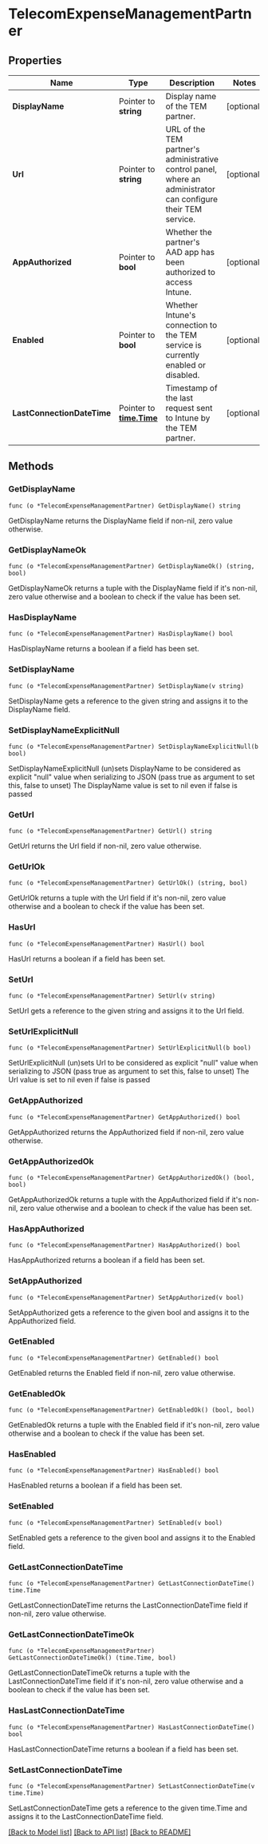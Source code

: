 # TelecomExpenseManagementPartner

## Properties

Name | Type | Description | Notes
------------ | ------------- | ------------- | -------------
**DisplayName** | Pointer to **string** | Display name of the TEM partner. | [optional] 
**Url** | Pointer to **string** | URL of the TEM partner&#39;s administrative control panel, where an administrator can configure their TEM service. | [optional] 
**AppAuthorized** | Pointer to **bool** | Whether the partner&#39;s AAD app has been authorized to access Intune. | [optional] 
**Enabled** | Pointer to **bool** | Whether Intune&#39;s connection to the TEM service is currently enabled or disabled. | [optional] 
**LastConnectionDateTime** | Pointer to [**time.Time**](time.Time.md) | Timestamp of the last request sent to Intune by the TEM partner. | [optional] 

## Methods

### GetDisplayName

`func (o *TelecomExpenseManagementPartner) GetDisplayName() string`

GetDisplayName returns the DisplayName field if non-nil, zero value otherwise.

### GetDisplayNameOk

`func (o *TelecomExpenseManagementPartner) GetDisplayNameOk() (string, bool)`

GetDisplayNameOk returns a tuple with the DisplayName field if it's non-nil, zero value otherwise
and a boolean to check if the value has been set.

### HasDisplayName

`func (o *TelecomExpenseManagementPartner) HasDisplayName() bool`

HasDisplayName returns a boolean if a field has been set.

### SetDisplayName

`func (o *TelecomExpenseManagementPartner) SetDisplayName(v string)`

SetDisplayName gets a reference to the given string and assigns it to the DisplayName field.

### SetDisplayNameExplicitNull

`func (o *TelecomExpenseManagementPartner) SetDisplayNameExplicitNull(b bool)`

SetDisplayNameExplicitNull (un)sets DisplayName to be considered as explicit "null" value
when serializing to JSON (pass true as argument to set this, false to unset)
The DisplayName value is set to nil even if false is passed
### GetUrl

`func (o *TelecomExpenseManagementPartner) GetUrl() string`

GetUrl returns the Url field if non-nil, zero value otherwise.

### GetUrlOk

`func (o *TelecomExpenseManagementPartner) GetUrlOk() (string, bool)`

GetUrlOk returns a tuple with the Url field if it's non-nil, zero value otherwise
and a boolean to check if the value has been set.

### HasUrl

`func (o *TelecomExpenseManagementPartner) HasUrl() bool`

HasUrl returns a boolean if a field has been set.

### SetUrl

`func (o *TelecomExpenseManagementPartner) SetUrl(v string)`

SetUrl gets a reference to the given string and assigns it to the Url field.

### SetUrlExplicitNull

`func (o *TelecomExpenseManagementPartner) SetUrlExplicitNull(b bool)`

SetUrlExplicitNull (un)sets Url to be considered as explicit "null" value
when serializing to JSON (pass true as argument to set this, false to unset)
The Url value is set to nil even if false is passed
### GetAppAuthorized

`func (o *TelecomExpenseManagementPartner) GetAppAuthorized() bool`

GetAppAuthorized returns the AppAuthorized field if non-nil, zero value otherwise.

### GetAppAuthorizedOk

`func (o *TelecomExpenseManagementPartner) GetAppAuthorizedOk() (bool, bool)`

GetAppAuthorizedOk returns a tuple with the AppAuthorized field if it's non-nil, zero value otherwise
and a boolean to check if the value has been set.

### HasAppAuthorized

`func (o *TelecomExpenseManagementPartner) HasAppAuthorized() bool`

HasAppAuthorized returns a boolean if a field has been set.

### SetAppAuthorized

`func (o *TelecomExpenseManagementPartner) SetAppAuthorized(v bool)`

SetAppAuthorized gets a reference to the given bool and assigns it to the AppAuthorized field.

### GetEnabled

`func (o *TelecomExpenseManagementPartner) GetEnabled() bool`

GetEnabled returns the Enabled field if non-nil, zero value otherwise.

### GetEnabledOk

`func (o *TelecomExpenseManagementPartner) GetEnabledOk() (bool, bool)`

GetEnabledOk returns a tuple with the Enabled field if it's non-nil, zero value otherwise
and a boolean to check if the value has been set.

### HasEnabled

`func (o *TelecomExpenseManagementPartner) HasEnabled() bool`

HasEnabled returns a boolean if a field has been set.

### SetEnabled

`func (o *TelecomExpenseManagementPartner) SetEnabled(v bool)`

SetEnabled gets a reference to the given bool and assigns it to the Enabled field.

### GetLastConnectionDateTime

`func (o *TelecomExpenseManagementPartner) GetLastConnectionDateTime() time.Time`

GetLastConnectionDateTime returns the LastConnectionDateTime field if non-nil, zero value otherwise.

### GetLastConnectionDateTimeOk

`func (o *TelecomExpenseManagementPartner) GetLastConnectionDateTimeOk() (time.Time, bool)`

GetLastConnectionDateTimeOk returns a tuple with the LastConnectionDateTime field if it's non-nil, zero value otherwise
and a boolean to check if the value has been set.

### HasLastConnectionDateTime

`func (o *TelecomExpenseManagementPartner) HasLastConnectionDateTime() bool`

HasLastConnectionDateTime returns a boolean if a field has been set.

### SetLastConnectionDateTime

`func (o *TelecomExpenseManagementPartner) SetLastConnectionDateTime(v time.Time)`

SetLastConnectionDateTime gets a reference to the given time.Time and assigns it to the LastConnectionDateTime field.


[[Back to Model list]](../README.md#documentation-for-models) [[Back to API list]](../README.md#documentation-for-api-endpoints) [[Back to README]](../README.md)


